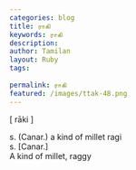 ```yaml
---
categories: blog
title: ராகி
keywords: ராகி
description: 
author: Tamilan
layout: Ruby
tags: 
 
permalink: ராகி
featured: /images/ttak-48.png
---
```

  
[ rāki ]  
  
s. (Canar.) a kind of millet ragi  
s. [Canar.]  
A kind of millet, raggy